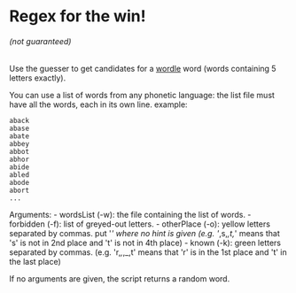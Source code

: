 # Regex for the win!
###### (not guaranteed)

Use the guesser to get candidates for a [wordle](https://www.powerlanguage.co.uk/wordle/) word (words containing 5 letters exactly).

You can use a list of words from any phonetic language: the list file must have all the words, each in its own line. example:

```
aback
abase
abate
abbey
abbot
abhor
abide
abled
abode
abort
...
```

Arguments:
	- wordsList (-w): the file containing the list of words.
	- forbidden (-f): list of greyed-out letters.
	- otherPlace (-o): yellow letters separated by commas.
	  put '_' where no hint is given
	  (e.g. '_,s,_,t,_' means that 's' is not in 2nd place
	   and 't' is not in 4th place)
	- known (-k): green letters separated by commas.
	  (e.g. 'r,_,_,_,t' means that 'r' is in the 1st place
	   and 't' in the last place)

If no arguments are given, the script returns a random word.

